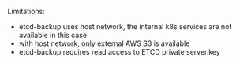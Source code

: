 Limitations:
- etcd-backup uses host network, the internal k8s services are not available in this case
- with host network, only external AWS S3 is available
- etcd-backup requires read access to ETCD private server.key
